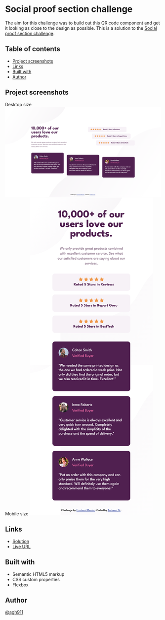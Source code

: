 # Social proof section challenge
The aim for this challenge was to build out this QR code component and get it looking as close to the design as possible. This is a solution to the [Social proof section challenge](https://www.frontendmentor.io/challenges/social-proof-section-6e0qTv_bA).

## Table of contents
- [Project screenshots](#project-screenshots)
- [Links](#links)
- [Built with](#built-with)
- [Author](#author)

## Project screenshots
Desktop size
![social-proof-section-desktop-size](images/social-proof-section-desktop.png)
Mobile size
![social-proof-section-mobile-size](images/social-proof-section-mobile.png)

## Links
* [Solution](https://github.com/agh911/Social-proof-section)
* [Live URL](https://agh911.github.io/Social-proof-section)

## Built with
- Semantic HTML5 markup
- CSS custom properties
- Flexbox

## Author
[@agh911](https://www.github.com/agh911)

